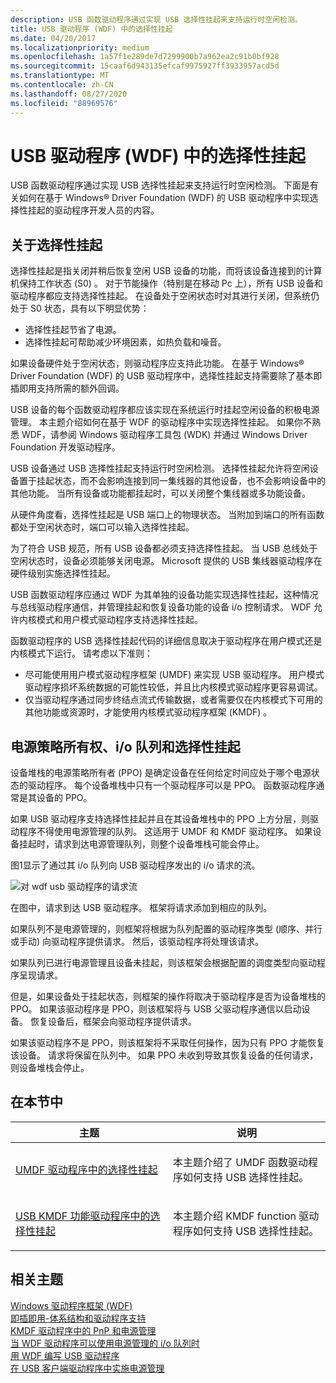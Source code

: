 ```yaml
---
description: USB 函数驱动程序通过实现 USB 选择性挂起来支持运行时空闲检测。
title: USB 驱动程序 (WDF) 中的选择性挂起
ms.date: 04/20/2017
ms.localizationpriority: medium
ms.openlocfilehash: 1a57f1e289de7d7299900b7a962ea2c91b0bf928
ms.sourcegitcommit: 15caaf6d943135efcaf9975927ff3933957acd5d
ms.translationtype: MT
ms.contentlocale: zh-CN
ms.lasthandoff: 08/27/2020
ms.locfileid: "88969576"
---
```

# <a name="selective-suspend-in-usb-drivers-wdf"></a>USB 驱动程序 (WDF) 中的选择性挂起


USB 函数驱动程序通过实现 USB 选择性挂起来支持运行时空闲检测。 下面是有关如何在基于 Windows® Driver Foundation (WDF) 的 USB 驱动程序中实现选择性挂起的驱动程序开发人员的内容。

## <a name="about-selective-suspend"></a>关于选择性挂起


选择性挂起是指关闭并稍后恢复空闲 USB 设备的功能，而将该设备连接到的计算机保持工作状态 (S0) 。 对于节能操作（特别是在移动 Pc 上），所有 USB 设备和驱动程序都应支持选择性挂起。 在设备处于空闲状态时对其进行关闭，但系统仍处于 S0 状态，具有以下明显优势：

-   选择性挂起节省了电源。
-   选择性挂起可帮助减少环境因素，如热负载和噪音。

如果设备硬件处于空闲状态，则驱动程序应支持此功能。 在基于 Windows® Driver Foundation (WDF) 的 USB 驱动程序中，选择性挂起支持需要除了基本即插即用支持所需的额外回调。

USB 设备的每个函数驱动程序都应该实现在系统运行时挂起空闲设备的积极电源管理。 本主题介绍如何在基于 WDF 的驱动程序中实现选择性挂起。 如果你不熟悉 WDF，请参阅 Windows 驱动程序工具包 (WDK) 并通过 Windows Driver Foundation 开发驱动程序。

USB 设备通过 USB 选择性挂起支持运行时空闲检测。 选择性挂起允许将空闲设备置于挂起状态，而不会影响连接到同一集线器的其他设备，也不会影响设备中的其他功能。 当所有设备或功能都挂起时，可以关闭整个集线器或多功能设备。

从硬件角度看，选择性挂起是 USB 端口上的物理状态。 当附加到端口的所有函数都处于空闲状态时，端口可以输入选择性挂起。

为了符合 USB 规范，所有 USB 设备都必须支持选择性挂起。 当 USB 总线处于空闲状态时，设备必须能够关闭电源。 Microsoft 提供的 USB 集线器驱动程序在硬件级别实施选择性挂起。

USB 函数驱动程序应通过 WDF 为其单独的设备功能实现选择性挂起，这种情况与总线驱动程序通信，并管理挂起和恢复设备功能的设备 i/o 控制请求。 WDF 允许内核模式和用户模式驱动程序支持选择性挂起。

函数驱动程序的 USB 选择性挂起代码的详细信息取决于驱动程序在用户模式还是内核模式下运行。 请考虑以下准则：

-   尽可能使用用户模式驱动程序框架 (UMDF) 来实现 USB 驱动程序。 用户模式驱动程序损坏系统数据的可能性较低，并且比内核模式驱动程序更容易调试。
-   仅当驱动程序通过同步终结点流式传输数据，或者需要仅在内核模式下可用的其他功能或资源时，才能使用内核模式驱动程序框架 (KMDF) 。

## <a name="power-policy-ownership-io-queues-and-selective-suspend"></a>电源策略所有权、i/o 队列和选择性挂起


设备堆栈的电源策略所有者 (PPO) 是确定设备在任何给定时间应处于哪个电源状态的驱动程序。 每个设备堆栈中只有一个驱动程序可以是 PPO。 函数驱动程序通常是其设备的 PPO。

如果 USB 驱动程序支持选择性挂起并且在其设备堆栈中的 PPO 上方分层，则驱动程序不得使用电源管理的队列。 这适用于 UMDF 和 KMDF 驱动程序。 如果设备挂起时，请求到达电源管理队列，则整个设备堆栈可能会停止。

图1显示了通过其 i/o 队列向 USB 驱动程序发出的 i/o 请求的流。

![对 wdf usb 驱动程序的请求流](images/flowrequestswdfusbdriver.png)

在图中，请求到达 USB 驱动程序。 框架将请求添加到相应的队列。

如果队列不是电源管理的，则框架将根据为队列配置的驱动程序类型 (顺序、并行或手动) 向驱动程序提供请求。 然后，该驱动程序将处理该请求。

如果队列已进行电源管理且设备未挂起，则该框架会根据配置的调度类型向驱动程序呈现请求。

但是，如果设备处于挂起状态，则框架的操作将取决于驱动程序是否为设备堆栈的 PPO。 如果该驱动程序是 PPO，则该框架将与 USB 父驱动程序通信以启动设备。 恢复设备后，框架会向驱动程序提供请求。

如果该驱动程序不是 PPO，则该框架将不采取任何操作，因为只有 PPO 才能恢复该设备。 请求将保留在队列中。 如果 PPO 未收到导致其恢复设备的任何请求，则设备堆栈会停止。

## <a name="in-this-section"></a>在本节中


<table>
<colgroup>
<col width="50%" />
<col width="50%" />
</colgroup>
<thead>
<tr class="header">
<th>主题</th>
<th>说明</th>
</tr>
</thead>
<tbody>
<tr class="odd">
<td><p><a href="selective-suspend-in-umdf-drivers.md" data-raw-source="[Selective suspend in UMDF drivers](selective-suspend-in-umdf-drivers.md)">UMDF 驱动程序中的选择性挂起</a></p></td>
<td><p>本主题介绍了 UMDF 函数驱动程序如何支持 USB 选择性挂起。</p></td>
</tr>
<tr class="even">
<td><p><a href="selective-suspend-in-a-kmdf-function-driver.md" data-raw-source="[Selective suspend in USB KMDF function drivers](selective-suspend-in-a-kmdf-function-driver.md)">USB KMDF 功能驱动程序中的选择性挂起</a></p></td>
<td><p>本主题介绍 KMDF function 驱动程序如何支持 USB 选择性挂起。</p></td>
</tr>
</tbody>
</table>

 

## <a name="related-topics"></a>相关主题
[Windows 驱动程序框架 (WDF)](https://go.microsoft.com/fwlink/p/?linkid=53698)  
[即插即用-体系结构和驱动程序支持](https://go.microsoft.com/fwlink/p/?linkid=320985)  
[KMDF 驱动程序中的 PnP 和电源管理](https://go.microsoft.com/fwlink/p/?linkid=320986)  
[当 WDF 驱动程序可以使用电源管理的 i/o 队列时](https://go.microsoft.com/fwlink/p/?linkid=320987)  
[用 WDF 编写 USB 驱动程序](https://go.microsoft.com/fwlink/p/?linkid=320988)  
[在 USB 客户端驱动程序中实施电源管理](https://go.microsoft.com/fwlink/p/?linkid=320989)  



